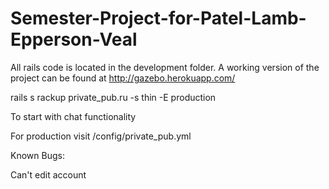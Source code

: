 # Semester-Project-for-Patel-Lamb-Epperson-Veal

All rails code is located in the development folder. A working version of the project can be found at http://gazebo.herokuapp.com/

rails s
rackup private_pub.ru -s thin -E production

To start with chat functionality

For production visit /config/private_pub.yml


Known Bugs:

Can't edit account
